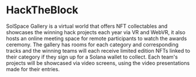 # HackTheBlock

SolSpace Gallery is a virtual world that offers NFT collectables and showcases the winning hack projects each year via VR and WebVR, 
it also hosts an online meeting space for remote participants to watch the awards ceremony.
The gallery has rooms for each category and corresponding tracks and the winning teams will each receive limited edition NFTs linked to their category if they sign up for a Solana wallet to collect.
Each team's projects will be showcased via video screens, using the video presentations made for their entries.
